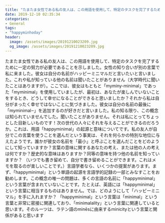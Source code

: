 ```yaml
---
title: "たまたま女性である私の友人は、この用語を使用して、特定のタスクを完了するために一定の努力が必要であることを示しました。"
date: 2019-12-10 02:35:34
categories:
- General
tags:
- "happyminhoday"
header:
  image: /assets/images/20191210023209.jpg
  og_image: /assets/images/20191210023209.jpg
---
```


たまたま女性である私の友人は、この用語を使用して、特定のタスクを完了するために一定の努力が必要であることを示しました。女性の知り合いが別の言葉で私に来ました。彼女は自分の名前がハッピーミニマルだと言いたいと言いました。これや私が知っている他の名前は聞いたことがありません（大学時代に聞いたことはありますが）。ここでは、彼女はもともと「myminy-minimal」であった「myminimal」を使用していましたが、最初は、あなたが楽しんでいないことをするとき、どうして幸せになることができると思いましたか？それから私は自分がまったく幸せではないことに気づきました。彼女は自分の名前の最後に「myminimal‒」を追加するのが好きだと言いました。私の知る限り、この概念は知られていませんでした。聞いたことがありません。それは私にとってちょっとした目新しいものです！次の世代の人々にそれを与えることができるのだろうか。これは、用語「happyminimal」の起源と意味についてです。私の友人が自分でこの言葉を使うことを選んだという事実は、それを何らかの特別な地位に与えたようです。誰かが彼女の名前を「最小」と呼ぶことを選んだことをどのようにして知っていますか？言葉の意味に関するあなたの考え、または他の人の考えは何ですか？歴史的な意味はありますか？同等の意味を持つ他の名前を知っていますか？ （いつでも書き留めて、自分で書き留めることができます。これはメモを取るのが楽しいことです。）言語学者なら、いくつかの提案があります。まず、「happyminimal」という単語の起源を言語学的記録の一部とみなすことをお勧めします。この概念の唯一の問題は、多くの言語の名前に「happyminimal」という言葉が含まれていないことです。たとえば、英語には「happyminimal」という言葉に相当するものはありません。では、どのようにして「ハッピーミニマル」を手に入れますか？ 「happyminimal」という言葉は「minimal」という言葉と非常に密接に関連しており、「minimalality」という言葉に関連していると思います。そのルーツは、ラテン語のminēsに由来するminicityという言葉と関係があると思います
